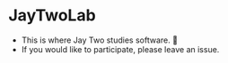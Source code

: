 # JayTwoLab
- This is where Jay Two studies software. :monkey: 
- If you would like to participate, please leave an issue.
